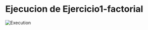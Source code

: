 # Ejecucion de Ejercicio1-factorial

![Execution](https://github.com/ivanchenoweth/data-structure-js-UTH/blob/main/Actividad2-recursividad/Ejercicio1-factorial/test/Ejecucion-de-Tests.png)
